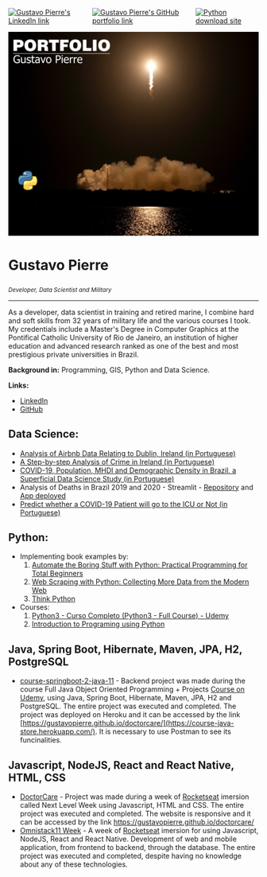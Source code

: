 <p align="left"  style="display: flex;">
    <a href="https://www.linkedin.com/in/gustavo_pierre">
        <img src="https://img.shields.io/badge/LinkedIn-gustavo--pierre-blue" alt="Gustavo Pierre's LinkedIn link">
    </a>
    <a href="https://github.com/gustavopierre/portfolio">
        <img src="https://img.shields.io/badge/portfolio-github-orange" alt="Gustavo Pierre's GitHub portfolio link">
    </a>
    <a href="https://www.python.org/downloads">
        <img src="https://img.shields.io/badge/python-3.7+-yellow" alt="Python download site">
    </a>
</p>

<p align="center">
  <img src="./img/banner_portfolio.png" width="600" alt="spacex launch at night" >
</p>

# Gustavo Pierre
<sub>*Developer, Data Scientist and Military*</sub>

-----


As a developer, data scientist in training and retired marine, I combine hard and soft skills from 32 years of military life and the various courses I took.
My credentials include a Master's Degree in Computer Graphics at the Pontifical Catholic University of Rio de Janeiro, an institution of higher education and advanced research ranked as one of the best and most prestigious private universities in Brazil.

**Background in:** Programming, GIS, Python and Data Science.

**Links:**
* [LinkedIn](https://www.linkedin.com/in/gustavo_pierre)
* [GitHub](https://github.com/gustavopierre/portfolio)

## **Data Science**:

* [Analysis of Airbnb Data Relating to Dublin, Ireland (in Portuguese)](https://github.com/gustavopierre/data_science_portfolio/blob/master/Analise_Dados_Airbnb_em_Dublin_Irlanda.ipynb)
* [A Step-by-step Analysis of Crime in Ireland (in Portuguese)](https://github.com/gustavopierre/data_science_portfolio/blob/master/Um_Passo_a_Passo_Para_Analise_Crimes_na_Irlanda.ipynb)
* [COVID-19, Population, MHDI and Demographic Density in Brazil, a Superficial Data Science Study (in Portuguese)](https://github.com/gustavopierre/data_science_portfolio/blob/master/Gustavo_Moreira_Pierre.ipynb)
* Analysis of Deaths in Brazil 2019 and 2020 - Streamlit - [Repository](https://github.com/gustavopierre/analise_covid) and [App deployed](https://share.streamlit.io/gustavopierre/analise_covid/main/src/app.py)
* [Predict whether a COVID-19 Patient will go to the ICU or Not (in Portuguese)](https://github.com/gustavopierre/The_Patient_with_COVID19_Will_Go_to_UCI_or_Not/blob/main/Gustavo_Moreira_Pierre_Projeto_Final.ipynb)

## **Python**:
* Implementing book examples by:
  1. [Automate the Boring Stuff with Python: Practical Programming for Total Beginners](https://github.com/gustavopierre/automate_the_boring_stuff_with_python)
  2. [Web Scraping with Python: Collecting More Data from the Modern Web](https://github.com/gustavopierre/web_scraping_with_python)
  3. [Think Python](https://github.com/gustavopierre/think_python)
* Courses:
  1. [Python3 - Curso Completo (Python3 - Full Course) - Udemy](https://github.com/gustavopierre/python3_full_course)
  2. [Introduction to Programing using Python](https://github.com/gustavopierre/Introduction_to_Programming_using_Python)


## **Java, Spring Boot, Hibernate, Maven, JPA, H2, PostgreSQL**
* [course-springboot-2-java-11](https://github.com/gustavopierre/course-springboot-2-java-11) - Backend project was made during the course Full Java Object Oriented Programming + Projects  [Course on Udemy](https://www.udemy.com/course/java-curso-completo/), using Java, Spring Boot, Hibernate, Maven, JPA, H2 and PostgreSQL. The entire project was executed and completed. The project was deployed on Heroku and it can be accessed by the link [https://gustavopierre.github.io/doctorcare/](https://course-java-store.herokuapp.com/). It is necessary to use Postman to see its funcinalities.

## **Javascript, NodeJS, React and React Native, HTML, CSS**
* [DoctorCare](https://github.com/gustavopierre/doctorcare) - Project was made during a week of [Rocketseat](https://rocketseat.com.br/) imersion called Next Level Week using Javascript, HTML and CSS. The entire project was executed and completed. The website is responsive and it can be accessed by the link https://gustavopierre.github.io/doctorcare/
* [Omnistack11 Week](https://github.com/gustavopierre/OmniStack11Week) - A week of [Rocketseat](https://rocketseat.com.br/) imersion for using Javascript, NodeJS, React and React Native. Development of web and mobile application, from frontend to backend, through the database. The entire project was executed and completed, despite having no knowledge about any of these technologies.






